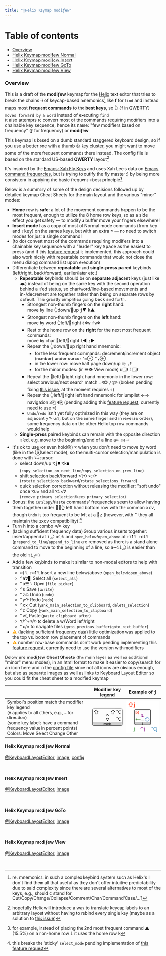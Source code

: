 ```yaml
--- 
title: "🧬Helix Keymap modiƒew"
---
```


<meta charset=utf-8>
<meta name="viewport" content="width=device-width, initial-scale=1">
<link rel=stylesheet type=text/css href=css/bootstrap.min.css media=screen>
<link rel=stylesheet type=text/css href=css/font-awesome.min.css>
<link rel=stylesheet type=text/css href=css/kb.css>
<link rel=stylesheet type=text/css href=css/kbd-webfont.css>
<link rel=stylesheet type=text/css href=css/kbd-custom.css>

# Table of contents
- [Overview](#overview)
- [Helix Keymap modiƒew Normal](#helix-keymap-modiew-normal)
- [Helix Keymap modiƒew Insert](#helix-keymap-modiew-insert)
- [Helix Keymap modiƒew GoTo](#helix-keymap-modiew-goto)
- [Helix Keymap modiƒew View](#helix-keymap-modiew-view)


### Overview


This is a draft of the __modiƒew__ keymap for the [Helix](https://helix-editor.com) text editor that tries to break the chains ⛓ of keycap-based mnemonics[^1] like __f__ for `find` and instead maps most __frequent commands__ to the __best keys__, so 👆 (<kbd>f</kbd> in QWERTY) `moves forward by a word` instead of executing `find`<br>
It also attempts to convert most of the commands requiring modifiers into a chainable key sequence, hence its name: "few modifiers based on frequency" (__ƒ__ for frequency) or __modiƒew__

This keymap is based on a dumb standard staggered keyboard design, so if you use a better one with a thumb 👍 key cluster, you might want to move some of the more frequent commands there instead. The config file is based on the standard US-based __QWERTY__ layout[^2]

It's inspired by the [Emacs: Xah Fly Keys](http://xahlee.info/emacs/misc/ergoemacs_vi_mode.html) and uses Xah Lee's data on [Emacs command frequencies](http://xahlee.info/emacs/emacs/command-frequency.html), but is trying to outlfy the fly master :) by being more consistent in applying the basic frequent→best principle[^3]

Below is a summary of some of the design decisions followed up by detailed keymap Cheat Sheets for the main layout and the various "minor" modes:

  - __Home__ row is __safe__: a lot of the movement commands happen to be the most frequent, enough to utilize the 8 home row keys, so as a side effect you get safety — to modify a buffer move your fingers elsewhere!
  - __Insert mode__ has a copy of most of Normal mode commands (from <kbd>key</kbd> and <kbd>⇧</kbd><kbd>key</kbd>) on the sames keys, but with an extra <kbd>⌥</kbd> — no need to switch modes for just a single command!
  - (to do) convert most of the commands requiring modifiers into a chainable key sequence with a "leader" key <kbd>Space</kbd> as the easiest to press (and if this [feature request](https://github.com/helix-editor/helix/issues/1499) is implemented, this approach could also work nicely with repeatable commands that would not close the menu dialog command list upon execution)
  - Differentiate between __repeatable__ and __single-press__ __paired__ keybinds (left/right, back/forward, earlier/later etc.)
    + __Repeatable__ keybinds should be on __separate__ __adjacent__ keys (just like <kbd>◀</kbd><kbd>▶</kbd>) instead of being on the same key with the second operation behind a <kbd>⇧</kbd>’ed status, so char/word/line-based movements and in-/decrement are together rather than being on separate rows by default. This greatly simplifies going back and forth:
        + Strongest non-thumb fingers on the __right__ hand:<br>
          move by line 👆down/🖕up <kbd>j</kbd><span class="keyMove">▼</span> <kbd>k</kbd><span class="keyMove">▲</span>
        + Strongest non-thumb fingers on the __left__ hand:<br>
          move by word 👆left/🖕right <kbd>d</kbd><span class="keyMove">🢔w</span> <kbd>f</kbd><span class="keyMove">w🢖</span>
        + Rest of the home row on the __right__ for the next most frequent commands:<br>
          move by char 💍left/🤙right <kbd>l</kbd><span class="keyMove">◀</span> <kbd>;</kbd><span class="keyMove">▶</span>
        + Repeat the 👆down/🖕up right hand mnemonic:
            + for the less frequent commands: decrement/increment object (number) under cursor <kbd>^</kbd><kbd>m</kbd><span class="keyChange">⊖</span> <kbd>^</kbd><kbd>,</kbd><span class="keyChange">⊕</span>
            + in the lower row: move half page down/up <kbd>m</kbd><span class="keyMove">⤈</span> <kbd>,</kbd><span class="keyMove">⤉</span>
            + for the minor modes: (in ☰👁 View mode) <kbd>u</kbd><span class="keyOther">🗔⭳</span> <kbd>i</kbd><span class="keyOther">🗔⭱</span>
        + Repeat the 💍left/🤙right right hand mnemonic in the lower row: select previous/next search match <kbd>.</kbd><span class="keyMove">🢔◎</span> <kbd>/</kbd><span class="keyMove">◎🢖</span> (broken pending fixing [this issue](https://github.com/helix-editor/helix/issues/1488), at the moment requires <kbd>⇧</kbd>)
        + Repeat the 👆left/🖕right left hand mnemonic for jumplist ←→ navigation <kbd>3</kbd><span class="keyMove">⎗̡</span> <kbd>4</kbd><span class="keyMove">⎘̡</span> (pending adding this [feature request](https://github.com/helix-editor/helix/issues/1200), currently need to use <kbd>⌥</kbd>)
        + `Undo`/`redo` isn't yet fully optimized in this way (they are on adjacent <kbd>y</kbd><span class="keyChange">↷</span> <kbd>u</kbd><span class="keyChange">⎌</span>, but on the same finger and in reverse order), some frequency data on the other Helix top row commands would help
    + __Single-press__ paired keybinds can remain with the opposite direction <kbd>⇧</kbd>’ed, e.g. move to the beginning/end of a line <kbd>a</kbd><span class="keyMove">⭰</span> <kbd>⇧</kbd><kbd>a</kbd><span class="keyMove">⭲</span>
  - It's ok to use (or even hold😲) <kbd>⌥</kbd> when you don't need to move by word (like in the <span class="keySelect">Ⓢ</span>select mode), so the multi-cursor selection/manipulation is done with <kbd>⌥</kbd>+cursor:
      - select down/up <kbd>⌥</kbd><kbd>j</kbd><span class="keySelect">🠷</span> <kbd>⌥</kbd><kbd>k</kbd><span class="keySelect">🠵</span> (`copy_selection_on_next_line`/`copy_selection_on_prev_line`) 
      - shift selection back/forward <kbd>⌥</kbd><kbd>l</kbd><span class="keySelect">⟲</span> <kbd>⌥</kbd><kbd>;</kbd><span class="keySelect">⟳</span> (`rotate_selections_backward`/`rotate_selections_forward`)
      - quick selection correction without releasing the modifier: "soft undo" once <kbd>⌥</kbd><kbd>u</kbd><span class="keySelect">×</span> and all <kbd>⌥</kbd><kbd>i</kbd><span class="keySelect">×∀</span> (`remove_primary_selection`/`keep_primary_selection`)
  - Bonus: the `Cut`/`Copy`/`Paste` commands' frequencies seem to allow having them together under 💍🖕👆 left hand bottom row with the common <kbd>x</kbd><kbd>c</kbd><kbd>v</kbd>, though `Undo` is too frequent to be left at a 🤙<kbd>z</kbd> (however, with <kbd>^</kbd> they all maintain the	<kbd>z</kbd><kbd>x</kbd><kbd>c</kbd><kbd>v</kbd> compatibility) [^4]
  - Turn <kbd>h</kbd> into a combo <kbd>⌫</kbd>/<kbd>⌦</kbd> key
  - (lacking sufficient frequency data) Group various inserts together: insert/append at <kbd>i</kbd><span class="keyChange">⁁⤸</span> <kbd>o</kbd><span class="keyChange">⤹⎀</span> and `open_below`/`open_above` at <kbd>⇧</kbd><kbd>i</kbd><span class="keyChange">⭡␤</span> <kbd>⇧</kbd><kbd>o</kbd><span class="keyChange">⭣␤</span> (`prepend_to_line`/`append_to_line` are removed as there is a stand alone command to move to the beginning of a line, so <kbd>a</kbd><span class="keyMove">⭰</span><kbd>i</kbd><kbd>i</kbd><span class="keyChange">⁁⤸</span> is easier than the old <kbd>⇧</kbd><kbd>i</kbd><span class="keyChange">⁁⭰</span>)
  - Add a few keybinds to make it similar to non-modal editors to help with transition
    - <kbd>⏎</kbd><span class="keyChange">⭣␤</span> <kbd>⇧</kbd><kbd>⏎</kbd><span class="keyChange">⭡␤</span> Insert a new line below/above (`open_below`/`open_above`)
    - <kbd>^</kbd><kbd>a</kbd><span class="keySelect">∀▋</span> Select all (`select_all`)
    - <kbd>^</kbd><kbd>o</kbd><span class="keyOther">☰␜</span> Open (`file_picker`)
    - <kbd>^</kbd><kbd>s</kbd><span class="keyOther"><i class="fa fa-save"></i></span> Save (`:write`)
    - <kbd>^</kbd><kbd>z</kbd><span class="keyChange">⎌</span> Undo (`undo`)
    - <kbd>^</kbd><kbd>y</kbd><span class="keyChange">↷</span> Redo (`redo`)
    - <kbd>^</kbd><kbd>x</kbd><span class="keyChange">×</span> Cut (`yank_main_selection_to_clipboard`, `delete_selection`)
    - <kbd>^</kbd><kbd>c</kbd><span class="keyOther"><i class="fa fa-copy"></i></span> Copy (`yank_main_selection_to_clipboard`)
    - <kbd>^</kbd><kbd>v</kbd><span class="keyChange"><i class="fa fa-copy"></i>⤹</span> Paste (`paste_clipboard_after`)
    - <kbd>⌥</kbd>/<kbd>^</kbd>+<kbd>⌫</kbd>/<kbd>⌦</kbd> to delete a w/Word left/right
    - <kbd>^</kbd><kbd>⇞</kbd>/<kbd>⇟</kbd> to navigate files (`goto_previous_buffer`/`goto_next_buffer`)
  - <span style="color: orange">⚠</span> (lacking sufficient frequency data) little optimization was applied to the top vs. bottom row placement of commands
  - <span style="color: orange">⚠</span> number row-base commands don't work pending implementing this [feature request](https://github.com/helix-editor/helix/issues/1200), currently need to use the version with modifiers

[^1]: re. mnemonics: in such a complex keybind system such as Helix's I don't find them all that useful as they don't offer intuitive predictability due to said complexity since there are several alternatives to most of the keys, e.g., should <kbd>c</kbd> stand for Cut/Copy/Change/Collapse/Comment/Char/Command/Case/...?
[^2]: hopefully Helix will introduce a way to translate keycap labels to an arbitrary layout without having to rebind every single key (maybe as a solution to [this issue](https://github.com/helix-editor/helix/issues/133))
[^3]: for example, instead of placing the 2nd most frequent command <span class="keyMove">▲</span> (15.5%) on a non-home row <kbd>i</kbd> it uses the home row <kbd>k</kbd>
[^4]: this breaks the 'sticky' `select_mode` pending implementation of [this feature request](https://github.com/helix-editor/helix/issues/1487)

Below are __modiƒew__ __Cheat Sheets__ (the main layer as well as additional "minor" menu modes), in an html format to make it easier to copy/search for an icon here and in the [config file](https://github.com/eugenesvk/kbdHelix/blob/main/helper/config_modifew.toml) since not all icons are obvious enough, but also as separate images as well as links to Keyboard Layout Editor so you could fit the cheat sheet to a modified keymap

  |    | Modifier key legend	| Example of <kbd>j</kbd> |
  | :- | :-----------------:	| :---------------------: |
  | Symbol's position match the modifier key legend<br>(`∀` applies to all others, e.g., `→` for direction)<br>(some key labels have a command frequency value in percent points)<br> <div>Colors: <span class="keyMove">Move</span> <span class="keySelect">Select</span> <span class="keyChange">Change</span> <span class="keyOther">Other</span></div> | <img src="https://github.com/eugenesvk/kbdHelix/blob/main/img/KeyInfo-1Labels.png?raw=true" alt="Key Modifier Labels" width="125"/> | <img src="https://github.com/eugenesvk/kbdHelix/blob/main/img/KeyInfo-2Example.png?raw=true" alt="Key Example" width="149"/>|



#### Helix Keymap modiƒew Normal

[@KeyboardLayoutEditor](http://www.keyboard-layout-editor.com/#/gists/537c5fed0748cb2cf889bab3ff866667), [image](https://github.com/eugenesvk/kbdHelix/blob/main/img/helix-keymap-modifew.png?raw=true), [config](https://github.com/eugenesvk/kbdHelix/blob/main/helper/config_modifew.toml)

<div id=keyboard tabindex=0 style="display: inline-flex;">
</div>



#### Helix Keymap modiƒew Insert

[@KeyboardLayoutEditor](http://www.keyboard-layout-editor.com/#/gists/7a5ff7b6fb13e52ad1ae63445536ca4b), [image](https://github.com/eugenesvk/kbdHelix/blob/main/img/helix-keymap-modifew-insert.png?raw=true)

<div id=keyboard tabindex=0 style="display: inline-flex;">
</div>



#### Helix Keymap modiƒew GoTo

[@KeyboardLayoutEditor](http://www.keyboard-layout-editor.com/#/gists/235396cdfbd07f19f6af1e26dff1e949), [image](https://github.com/eugenesvk/kbdHelix/blob/main/img/helix-keymap-modifew-menu-goto.png?raw=true)

<div id=keyboard tabindex=0 style="display: inline-flex;">
</div>



#### Helix Keymap modiƒew View

[@KeyboardLayoutEditor](http://www.keyboard-layout-editor.com/#/gists/94d728fc74d61af4de9ed17ff7d8566d), [image](https://github.com/eugenesvk/kbdHelix/blob/main/img/helix-keymap-modifew-menu-view.png?raw=true)

<div id=keyboard tabindex=0 style="display: inline-flex;">
</div>
